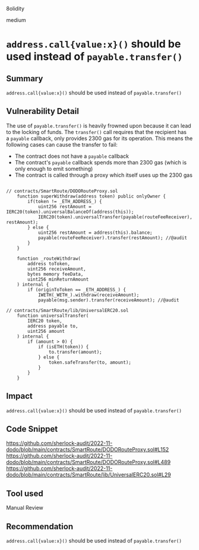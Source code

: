 8olidity

medium

# `address.call{value:x}()` should be used instead of `payable.transfer()`

## Summary
`address.call{value:x}()` should be used instead of `payable.transfer()`
## Vulnerability Detail
The use of `payable.transfer()` is heavily frowned upon because it can lead to the locking of funds. The `transfer()` call requires that the recipient has a `payable` callback, only provides 2300 gas for its operation. This means the following cases can cause the transfer to fail:
-  The contract does not have a `payable` callback
-   The contract's `payable` callback spends more than 2300 gas (which is only enough to emit something)
-   The contract is called through a proxy which itself uses up the 2300 gas

```solidity

// contracts/SmartRoute/DODORouteProxy.sol
    function superWithdraw(address token) public onlyOwner {
        if(token != _ETH_ADDRESS_) {
            uint256 restAmount = IERC20(token).universalBalanceOf(address(this));
            IERC20(token).universalTransfer(payable(routeFeeReceiver), restAmount);
        } else {
            uint256 restAmount = address(this).balance;
            payable(routeFeeReceiver).transfer(restAmount); //@audit 
        }
    }

    function _routeWithdraw(
        address toToken,
        uint256 receiveAmount,
        bytes memory feeData,
        uint256 minReturnAmount
    ) internal {        
        if (originToToken == _ETH_ADDRESS_) {
            IWETH(_WETH_).withdraw(receiveAmount);
            payable(msg.sender).transfer(receiveAmount); //@audit 

// contracts/SmartRoute/lib/UniversalERC20.sol
    function universalTransfer(
        IERC20 token,
        address payable to,
        uint256 amount
    ) internal {
        if (amount > 0) {
            if (isETH(token)) {
                to.transfer(amount);
            } else {
                token.safeTransfer(to, amount);
            }
        }
    }
```

## Impact
`address.call{value:x}()` should be used instead of `payable.transfer()`
## Code Snippet
https://github.com/sherlock-audit/2022-11-dodo/blob/main/contracts/SmartRoute/DODORouteProxy.sol#L152
https://github.com/sherlock-audit/2022-11-dodo/blob/main/contracts/SmartRoute/DODORouteProxy.sol#L489
https://github.com/sherlock-audit/2022-11-dodo/blob/main/contracts/SmartRoute/lib/UniversalERC20.sol#L29
## Tool used

Manual Review

## Recommendation
`address.call{value:x}()` should be used instead of `payable.transfer()`